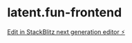 # latent.fun-frontend

[Edit in StackBlitz next generation editor ⚡️](https://stackblitz.com/~/github.com/gautamp8/latent.fun-frontend)